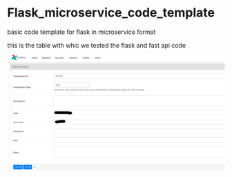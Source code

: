 # Flask_microservice_code_template
basic code template for flask in microservice format

this is the table with whic we tested the flask and fast api code

![My Image](https://github.com/ansel9618/Airflow_Gmail_-_Slack_pipeline/blob/main/images/Itversity.png)
